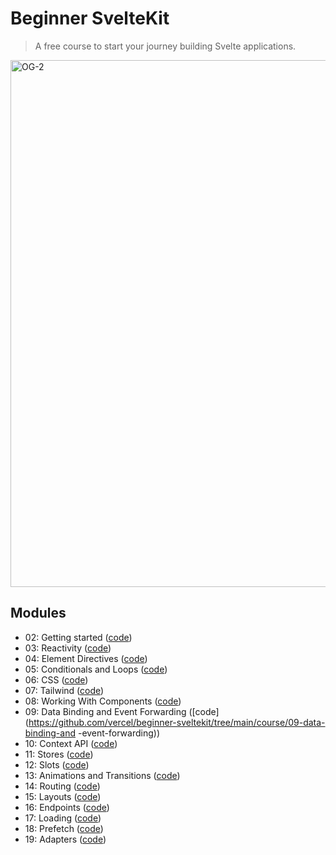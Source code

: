 # Beginner SvelteKit

> A free course to start your journey building Svelte applications.

<img width="843" alt="OG-2" src="https://user-images.githubusercontent.com/9113740/176816885-b3983311-8398-447d-8a73-8160286bc307.png">

## Modules

- 02: Getting started ([code](https://github.com/vercel/beginner-sveltekit/tree/main/course/02-getting-started))
- 03: Reactivity ([code](https://github.com/vercel/beginner-sveltekit/tree/main/course/03-reactivity))
- 04: Element Directives ([code](https://github.com/vercel/beginner-sveltekit/tree/main/course/04-element-directives))
- 05: Conditionals and Loops ([code](https://github.com/vercel/beginner-sveltekit/tree/main/course/05-conditionals-and-loops))
- 06: CSS ([code](https://github.com/vercel/beginner-sveltekit/tree/main/course/06-css))
- 07: Tailwind ([code](https://github.com/vercel/beginner-sveltekit/tree/main/course/07-tailwind))
- 08: Working With Components ([code](https://github.com/vercel/beginner-sveltekit/tree/main/course/08-components))
- 09: Data Binding and Event Forwarding ([code](https://github.com/vercel/beginner-sveltekit/tree/main/course/09-data-binding-and -event-forwarding))
- 10: Context API ([code](https://github.com/vercel/beginner-sveltekit/tree/main/course/10-context-api))
- 11: Stores ([code](https://github.com/vercel/beginner-sveltekit/tree/main/course/11-stores))
- 12: Slots ([code](https://github.com/vercel/beginner-sveltekit/tree/main/course/12-slots))
- 13: Animations and Transitions ([code](https://github.com/vercel/beginner-sveltekit/tree/main/course/13-animations-and-transitions))
- 14: Routing ([code](https://github.com/vercel/beginner-sveltekit/tree/main/course/14-routing))
- 15: Layouts ([code](https://github.com/vercel/beginner-sveltekit/tree/main/course/15-layouts))
- 16: Endpoints ([code](https://github.com/vercel/beginner-sveltekit/tree/main/course/16-endpoints))
- 17: Loading ([code](https://github.com/vercel/beginner-sveltekit/tree/main/course/17-loading))
- 18: Prefetch ([code](https://github.com/vercel/beginner-sveltekit/tree/main/course/18-prefetch))
- 19: Adapters ([code](https://github.com/vercel/beginner-sveltekit/tree/main/course/19-adapters))
  